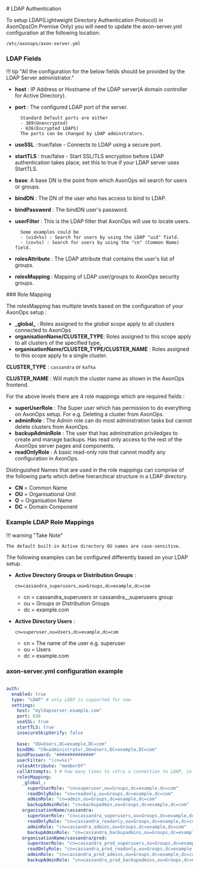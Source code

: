 # LDAP Authentication

To setup LDAP(Lightweight Directory Authentication Protocol) in AxonOps(On Premise Only) you will need to update the axon-server.yml configuration at the following location:

```/etc/axonops/axon-server.yml```


### LDAP Fields

!!! tip "All the configuration for the below fields should be provided by the LDAP Server administrator."

  - **host** : IP Address or Hostname of the LDAP server(A domain controller for Active Directory).
  - **port** : The configured LDAP port of the server.

          Standard Default ports are either 
          - 389(Unencrypted) 
          - 636(Encrypted LDAPS)
          The ports can be changed by LDAP adminstrators.

  - **useSSL** : true/false - Connects to LDAP using a secure port.
  - **startTLS** : true/false - Start SSL/TLS encryption before LDAP authentication takes place, set this to true if your LDAP server uses StartTLS.
  - **base**: A base DN is the point from which AxonOps wil search for users or groups. 
  - **bindDN** : The DN of the user who has access to bind to LDAP.
  - **bindPassword** : The bindDN user's password.
  - **userFilter** : This is the LDAP filter that AxonOps will use to locate users.
                 
          Some examples could be 
          - (uid=%s) : Search for users by using the LDAP "uid" field.
          - (cn=%s) : Search for users by using the "cn" (Common Name) field.

  - **rolesAttribute** : The LDAP attribute that contains the user's list of groups.
  - **rolesMapping** : Mapping of LDAP user/groups to AxonOps security groups.

### Role Mapping

The rolesMapping has multiple levels based on the configuration of your AxonOps setup : 

  - **\_global\_** : Roles assigned to the _global_ scope apply to all clusters connected to AxonOps
  - **organisationName/CLUSTER_TYPE**: Roles assigned to this scope apply to all clusters of the specified type, 
  - **organisationName/CLUSTER_TYPE/CLUSTER_NAME** : Roles assigned to this scope apply to a single cluster.

**CLUSTER_TYPE** : `cassandra` or `kafka`

**CLUSTER_NAME** : Will match the cluster name as shown in the AxonOps frontend.

For the above levels there are 4 role mappings which are required fields :

  - **superUserRole** : The Super user which has permission to do everything on AxonOps setup. For e.g. Deleting a cluster from AxonOps.
  - **adminRole** : The Admin role can do most adminstration tasks but cannot delete clusters from AxonOps.
  - **backupAdminRole** : The user that has adminstration priviledges to create and manage backups. Has read only access to the rest of the AxonOps server pages and components.
  - **readOnlyRole** : A basic read-only role that cannot modify any configuration in AxonOps.

Distinguished Names that are used in the role mappings can comprise of the following parts which define hierarchical structure in a LDAP directory.

  - **CN** = Common Name
  - **OU** = Organisational Unit
  - **O** = Organisation Name
  - **DC** = Domain Component


### Example LDAP Role Mappings

!!! warning "Take Note"

    The default built-in Active directory OU names are case-sensitive.


The following examples can be configured differently based on your LDAP setup.

  - **Active Directory Groups or Distribution Groups** :
    
    ```cn=cassandra_superusers,ou=Groups,dc=example,dc=com```

    - cn = cassandra_superusers or cassandra_<ENV>_superusers group
    - ou = Groups or Distribution Groups
    - dc = example.com

  - **Active Directory Users** : 
    
    ```cn=superuser,ou=Users,dc=example,dc=com```

    - cn = The name of the user e.g. superuser
    - ou = Users
    - dc = example.com


### axon-server.yml configuration example

``` yaml

auth:
  enabled: true
  type: "LDAP" # only LDAP is supported for now
  settings:
    host: "myldapserver.example.com"
    port: 636
    useSSL: true
    startTLS: true
    insecureSkipVerify: false
    
    base: "OU=Users,DC=example,DC=com"   
    bindDN: "CN=administrator,OU=Users,DC=example,DC=com"
    bindPassword: "##############"
    userFilter: "(cn=%s)"
    rolesAttribute: "memberOf"
    callAttempts: 3 # how many times to retry a connection to LDAP, in case of network issues.
    rolesMapping:
      _global_:
        superUserRole: "cn=superuser,ou=Groups,dc=example,dc=com"
        readOnlyRole: "cn=readonly,ou=Groups,dc=example,dc=com"
        adminRole: "cn=admin,ou=Groups,dc=example,dc=com"
        backupAdminRole: "cn=backupadmin,ou=Groups,dc=example,dc=com"
      organisationName/cassandra:
        superUserRole: "cn=cassandra_superusers,ou=Groups,dc=example,dc=com"
        readOnlyRole: "cn=cassandra_readonly,ou=Groups,dc=example,dc=com"
        adminRole: "cn=cassandra_admins,ou=Groups,dc=example,dc=com"
        backupAdminRole: "cn=cassandra_backupadmins,ou=Groups,dc=example,dc=com"
      organisationName/cassandra/prod:
        superUserRole: "cn=cassandra_prod_superusers,ou=Groups,dc=example,dc=com"
        readOnlyRole: "cn=cassandra_prod_readonly,ou=Groups,dc=example,dc=com"
        adminRole: "cn=cassandra_prod_admins,ou=Groups,dc=example,dc=com"
        backupAdminRole: "cn=cassandra_prod_backupadmins,ou=Groups,dc=example,dc=com"
```